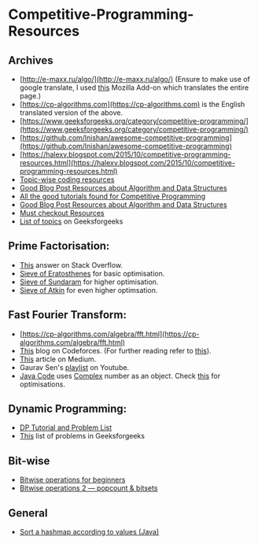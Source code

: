 # Competitive-Programming-Resources

## Archives ##
- [http://e-maxx.ru/algo/](http://e-maxx.ru/algo/) (Ensure to make use of google translate, I used [this](https://addons.mozilla.org/en-US/firefox/addon/imtranslator/) Mozilla Add-on which translates the entire page.)
- [https://cp-algorithms.com](https://cp-algorithms.com) is the English translated version of the above.
- [https://www.geeksforgeeks.org/category/competitive-programming/](https://www.geeksforgeeks.org/category/competitive-programming/)
- [https://github.com/lnishan/awesome-competitive-programming](https://github.com/lnishan/awesome-competitive-programming)
- [https://halexv.blogspot.com/2015/10/competitive-programming-resources.html](https://halexv.blogspot.com/2015/10/competitive-programming-resources.html)
- [Topic-wise coding resources](https://codeforces.com/blog/entry/23204)
- [Good Blog Post Resources about Algorithm and Data Structures ](https://codeforces.com/blog/entry/13529)
- [All the good tutorials found for Competitive Programming ](https://codeforces.com/blog/entry/57282)
- [Good Blog Post Resources about Algorithm and Data Structures ](https://codeforces.com/blog/entry/13529)
- [Must checkout Resources](https://codeforces.com/blog/entry/44991)
- [List of topics](https://www.geeksforgeeks.org/fundamentals-of-algorithms/) on Geeksforgeeks


## Prime Factorisation:  ##
- [This](https://stackoverflow.com/a/50278321/10400627) answer on Stack Overflow.
- [Sieve of Eratosthenes](https://www.geeksforgeeks.org/sieve-of-eratosthenes/) for basic optimisation.  
- [Sieve of Sundaram](https://www.geeksforgeeks.org/sieve-sundaram-print-primes-smaller-n/) for higher optimisation.  
- [Sieve of Atkin](https://www.geeksforgeeks.org/sieve-sundaram-print-primes-smaller-n/) for even higher optimsation.  

## Fast Fourier Transform: ##
- [https://cp-algorithms.com/algebra/fft.html](https://cp-algorithms.com/algebra/fft.html)
- [This](https://codeforces.com/blog/entry/43499) blog on Codeforces. (For further reading refer to [this](https://codeforces.com/blog/entry/48798)). 
- [This](https://medium.com/@aiswaryamathur/understanding-fast-fourier-transform-from-scratch-to-solve-polynomial-multiplication-8018d511162f) article on Medium.
- Gaurav Sen's [playlist](https://www.youtube.com/playlist?list=PLMCXHnjXnTnuUtywDJ71SI-jQbXhXq5k6) on Youtube.
- [Java Code](https://introcs.cs.princeton.edu/java/97data/FFT.java.html) uses [Complex](https://introcs.cs.princeton.edu/java/97data/Complex.java.html) number as an object. Check [this](https://introcs.cs.princeton.edu/java/97data/FFT.java) for optimisations.

## Dynamic Programming: ##
- [DP Tutorial and Problem List](https://codeforces.com/blog/entry/67679)
- [This](https://www.geeksforgeeks.org/dynamic-programming/) list of problems in Geeksforgeeks

## Bit-wise ##
- [Bitwise operations for beginners](https://codeforces.com/blog/entry/73490)
- [Bitwise operations 2 — popcount & bitsets](https://codeforces.com/blog/entry/73558)

## General ##
- [Sort a hashmap according to values (Java)](https://stackoverflow.com/a/13913206/10400627)

